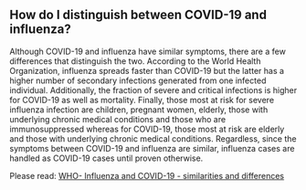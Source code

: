## How do I distinguish between COVID-19 and influenza?

Although COVID-19 and influenza have similar symptoms, there are a few differences that distinguish the two. According to the World Health Organization, influenza spreads faster than COVID-19 but the latter has a higher number of secondary infections generated from one infected individual. Additionally, the fraction of severe and critical infections is higher for COVID-19 as well as mortality. Finally, those most at risk for severe influenza infection are children, pregnant women, elderly, those with underlying chronic medical conditions and those who are immunosuppressed whereas for COVID-19, those most at risk are elderly and those with underlying chronic medical conditions. Regardless, since the symptoms between COVID-19 and influenza are similar, influenza cases are handled as COVID-19 cases until proven otherwise.

Please read: [WHO- Influenza and COVID-19 - similarities and differences](https://www.who.int/news-room/q-a-detail/q-a-similarities-and-differences-covid-19-and-influenza)
